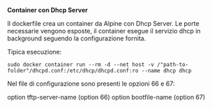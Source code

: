 **Container con Dhcp Server**

Il dockerfile crea un container da Alpine con Dhcp Server.
Le porte necessarie vengono esposte, il container esegue il servizio dhcp in background seguendo la configurazione fornita.

Tipica esecuzione:

```
sudo docker container run --rm -d --net host -v /"path-to-folder"/dhcpd.conf:/etc/dhcp/dhcpd.conf:ro --name dhcp dhcp
```

Nel file di configurazione sono presenti le opzioni 66 e 67:

option tftp-server-name  (option 66)
option bootfile-name	(option 67)
